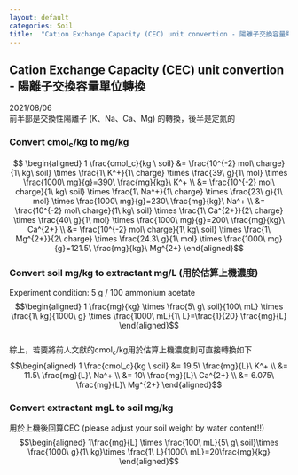 ```yaml
---
layout: default
categories: Soil
title:  "Cation Exchange Capacity (CEC) unit convertion - 陽離子交換容量單位轉換"
---  
```

## Cation Exchange Capacity (CEC) unit convertion - 陽離子交換容量單位轉換  
2021/08/06  
前半部是交換性陽離子 (K、Na、Ca、Mg) 的轉換，後半是定氮的
### Convert cmol<sub>c</sub>/kg to mg/kg  
$$ \begin{aligned} 
1 \frac{cmol_c}{kg \ soil} &= \frac{10^{-2} mol\ charge}{1\ kg\ soil} \times \frac{1\ K^+}{1\ charge} \times \frac{39\ g}{1\ mol} \times \frac{1000\ mg}{g}=390\ \frac{mg}{kg}\ K^+ \\
&= \frac{10^{-2} mol\ charge}{1\ kg\ soil} \times \frac{1\ Na^+}{1\ charge} \times \frac{23\ g}{1\ mol} \times \frac{1000\ mg}{g}=230\ \frac{mg}{kg}\ Na^+ \\
&= \frac{10^{-2} mol\ charge}{1\ kg\ soil} \times \frac{1\ Ca^{2+}}{2\ charge} \times \frac{40\ g}{1\ mol} \times \frac{1000\ mg}{g}=200\ \frac{mg}{kg}\ Ca^{2+} \\
&= \frac{10^{-2} mol\ charge}{1\ kg\ soil} \times \frac{1\ Mg^{2+}}{2\ charge} \times \frac{24.3\ g}{1\ mol} \times \frac{1000\ mg}{g}=121.5\ \frac{mg}{kg}\ Mg^{2+} 
\end{aligned}$$  
  
### Convert soil mg/kg to extractant mg/L (用於估算上機濃度)  
Experiment condition: 5 g / 100 ammonium acetate    
$$\begin{aligned}
1 \frac{mg}{kg} \times \frac{5\ g\ soil}{100\ mL} \times \frac{1\ kg}{1000\ g} \times \frac{1000\ mL}{1\ L}=\frac{1}{20} \frac{mg}{L}
\end{aligned}$$  
綜上，若要將前人文獻的cmol<sub>c</sub>/kg用於估算上機濃度則可直接轉換如下  
$$\begin{aligned} 
1 \frac{cmol_c}{kg \ soil} 
&= 19.5\ \frac{mg}{L}\ K^+ \\
&= 11.5\ \frac{mg}{L}\ Na^+ \\
&= 10\ \frac{mg}{L}\ Ca^{2+} \\
&= 6.075\ \frac{mg}{L}\ Mg^{2+} 
\end{aligned}$$
  
### Convert extractant mgL to soil mg/kg  
用於上機後回算CEC (please adjust your soil weight by water content!!)  
$$\begin{aligned}
1\frac{mg}{L} \times \frac{100\ mL}{5\ g\ soil}\times \frac{1000\ g}{1\ kg}\times \frac{1\ L}{1000\ mL}=20\frac{mg}{kg}
\end{aligned}$$



